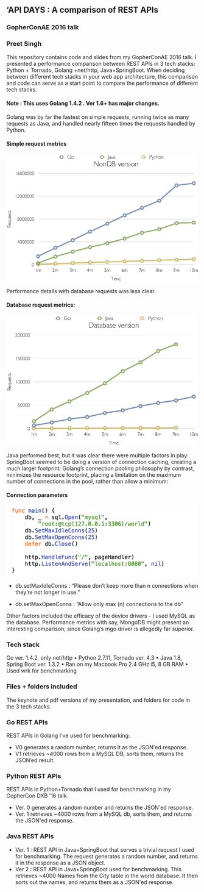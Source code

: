 ## ‘API DAYS : A comparison of REST APIs 
### GopherConAE 2016 talk
### Preet Singh

This repository contains code and slides from my GopherConAE 2016 talk. I presented a performance comparison between REST APIs in 3 tech stacks: Python + Tornado, Golang +net/http, Java+SpringBoot. When deciding between different tech stacks in your web app architecture, this comparison and code can serve as a start point to compare the performance of different tech stacks. 

#### Note : This uses Golang 1.4.2 . Ver 1.6+ has major changes. 


Golang was by far the fastest on simple requests, running twice as many requests as Java, and handled nearly fifteen times the requests handled by Python. 

#### Simple request metrics
![Simple Request metrics](images/simple_request.png)


Performance details with database requests was less clear. 

#### Database request metrics:
![Database Request metrics](images/db_request.png)


Java performed best, but it was clear there were multiple factors in play: SpringBoot seemed to be doing a version of connection caching, creating a much larger footprint. Golang’s connection pooling philosophy by contrast, minimizes the resource footprint, placing a limitation on the maximum number of connections in the pool, rather than allow a minimum:  

#### Connection parameters
![Max Connections](images/max_conn.png)
 

* db.setMaxIdleConns : “Please don’t keep more than n connections when they’re not longer in use.”

* db.setMaxOpenConns : “Allow only max (n) connections to the db”
 
Other factors included the efficacy of the device drivers - I used MySQL as the database. Performance metrics with say, MongoDB might present an interesting comparison, since Golang’s mgo driver is allegedly far superior.

### Tech stack
Go ver. 1.4.2, only net/http
• Python 2.7.11, Tornado ver. 4.3
• Java 1.8, Spring Boot ver. 1.3.2
• Ran on my Macbook Pro 2.4 GHz i5, 8 GB RAM
• Used wrk for benchmarking

### Files + folders included
The keynote and pdf versions of my presentation, and folders for code in the 3 tech stacks. 
 
### Go REST APIs

REST APIs in Golang I've used for benchmarking: 

* V0 generates a random number, returns it as the JSON'ed response. 
* V1 retrieves ~4000 rows from a MySQL DB, sorts them, returns the JSON’ed result.  

### Python REST APIs
REST APIs in Python+Tornado that I used for benchmarking in my GopherCon DXB '16 talk. 

* Ver. 0 generates a random number and returns the JSON'ed response.
* Ver. 1 retrieves ~4000 rows from a MySQL db, sorts them, and returns the JSON'ed response.  


### Java REST APIs
* Ver. 1 : REST API in Java+SpringBoot that serves a trivial request I used for benchmarking. 
The request generates a random number, and returns it in the response as a JSON object. 
* Ver 2 : REST API in Java+SpringBoot used for benchmarking. This retrieves ~4000 Names from the City table in the world database. 
It then sorts out the names, and returns them as a JSON'ed response.  
 
